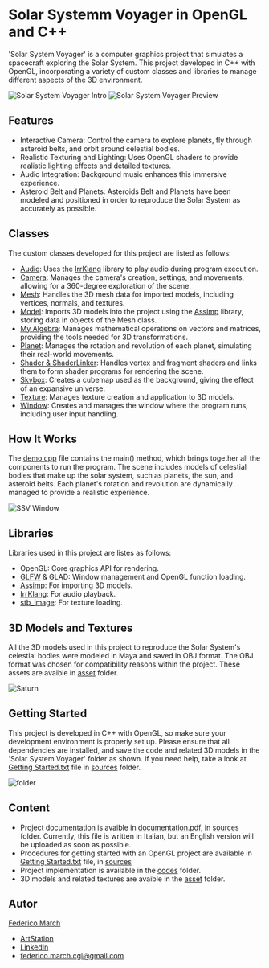 # Solar Systemm Voyager in OpenGL and C++

'Solar System Voyager' is a computer graphics project that simulates a spacecraft exploring the Solar System. This project developed in C++ with OpenGL, incorporating a variety of custom classes and libraries to manage different aspects of the 3D environment. 

![Solar System Voyager Intro](https://github.com/FedericoCGI/Solar-System-Voyager-in-OpenGL-and-Cpp/blob/main/images/solarsystemintro.png)         ![Solar System Voyager Preview](https://github.com/FedericoCGI/Solar-System-Voyager-in-OpenGL-and-Cpp/blob/main/images/solarsystempreview.png)

## Features

- Interactive Camera: Control the camera to explore planets, fly through asteroid belts, and orbit around celestial bodies.
- Realistic Texturing and Lighting: Uses OpenGL shaders to provide realistic lighting effects and detailed textures.
- Audio Integration: Background music enhances this immersive experience.
- Asteroid Belt and Planets: Asteroids Belt and Planets have been modeled and positioned in order to reproduce the Solar System as accurately as possible.

## Classes

The custom classes developed for this project are listed as follows:

- [Audio](https://github.com/FedericoCGI/Solar-System-Voyager-in-OpenGL-and-Cpp/tree/main/codes/Classi%20Utili/Audio): Uses the [IrrKlang](https://github.com/FedericoCGI/Solar-System-Voyager-in-OpenGL-and-Cpp/tree/main/codes/Classi%20Utili/Audio) library to play audio during program execution.
- [Camera](https://github.com/FedericoCGI/Solar-System-Voyager-in-OpenGL-and-Cpp/tree/main/codes/Classi%20Utili/Camera): Manages the camera's creation, settings, and movements, allowing for a 360-degree exploration of the scene.
- [Mesh](https://github.com/FedericoCGI/Solar-System-Voyager-in-OpenGL-and-Cpp/tree/main/codes/Classi%20Utili/Mesh): Handles the 3D mesh data for imported models, including vertices, normals, and textures.
- [Model](https://github.com/FedericoCGI/Solar-System-Voyager-in-OpenGL-and-Cpp/tree/main/codes/Classi%20Utili/Model): Imports 3D models into the project using the [Assimp](https://github.com/FedericoCGI/Solar-System-Voyager-in-OpenGL-and-Cpp/tree/main/codes/Classi%20Utili/Assimp) library, storing data in objects of the Mesh class.
- [My Algebra](https://github.com/FedericoCGI/Solar-System-Voyager-in-OpenGL-and-Cpp/tree/main/codes/Classi%20Utili/My%20Algebra): Manages mathematical operations on vectors and matrices, providing the tools needed for 3D transformations.
- [Planet](https://github.com/FedericoCGI/Solar-System-Voyager-in-OpenGL-and-Cpp/tree/main/codes): Manages the rotation and revolution of each planet, simulating their real-world movements.
- [Shader & ShaderLinker](https://github.com/FedericoCGI/Solar-System-Voyager-in-OpenGL-and-Cpp/tree/main/codes/Classi%20Utili/Shader): Handles vertex and fragment shaders and links them to form shader programs for rendering the scene.
- [Skybox](https://github.com/FedericoCGI/Solar-System-Voyager-in-OpenGL-and-Cpp/tree/main/codes/Classi%20Utili/Skybox): Creates a cubemap used as the background, giving the effect of an expansive universe.
- [Texture](https://github.com/FedericoCGI/Solar-System-Voyager-in-OpenGL-and-Cpp/tree/main/codes/Classi%20Utili/Texture): Manages texture creation and application to 3D models.
- [Window](https://github.com/FedericoCGI/Solar-System-Voyager-in-OpenGL-and-Cpp/tree/main/codes/Classi%20Utili/OPENGL%20Window): Creates and manages the window where the program runs, including user input handling.

## How It Works

The [demo.cpp](https://github.com/FedericoCGI/Solar-System-Voyager-in-OpenGL-and-Cpp/blob/main/codes/demo.cpp) file contains the main() method, which brings together all the components to run the program. The scene includes models of celestial bodies that make up the solar system, such as planets, the sun, and asteroid belts. Each planet's rotation and revolution are dynamically managed to provide a realistic experience.

![SSV Window](https://github.com/FedericoCGI/Solar-System-Voyager-in-OpenGL-and-Cpp/blob/main/images/ssv_window.png)

## Libraries

Libraries used in this project are listes as follows:
- OpenGL: Core graphics API for rendering.
- [GLFW](https://github.com/FedericoCGI/Solar-System-Voyager-in-OpenGL-and-Cpp/tree/main/codes/Classi%20Utili/GLFW%20%20for%20OPENGL%20lib) & GLAD: Window management and OpenGL function loading.
- [Assimp](https://github.com/FedericoCGI/Solar-System-Voyager-in-OpenGL-and-Cpp/tree/main/codes/Classi%20Utili/Assimp/lib): For importing 3D models.
- [IrrKlang](https://github.com/FedericoCGI/Solar-System-Voyager-in-OpenGL-and-Cpp/tree/main/codes/Classi%20Utili/Audio): For audio playback.
- [stb_image](https://github.com/FedericoCGI/Solar-System-Voyager-in-OpenGL-and-Cpp/tree/main/codes/Classi%20Utili/Texture): For texture loading.

## 3D Models and Textures

All the 3D models used in this project to reproduce the Solar System's celestial bodies were modeled in Maya and saved in OBJ format. The OBJ format was chosen for compatibility reasons within the project. These assets are avaible in [asset](https://github.com/FedericoCGI/Solar-System-Voyager-in-OpenGL-and-Cpp/tree/main/asset) folder. 

![Saturn](https://github.com/FedericoCGI/Solar-System-Voyager-in-OpenGL-and-Cpp/blob/main/images/saturn.png)

## Getting Started

This project is developed in C++ with OpenGL, so make sure your development environment is properly set up. Please ensure that all dependencies are installed, and save the code and related 3D models in the 'Solar System Voyager' folder as shown. If you need help, take a look at [Getting Started.txt](https://github.com/FedericoCGI/Solar-System-Voyager-in-OpenGL-and-Cpp/blob/main/sources/Getting%20Started.txt) file in [sources](https://github.com/FedericoCGI/Solar-System-Voyager-in-OpenGL-and-Cpp/tree/main/sources) folder. 

![folder](https://github.com/FedericoCGI/Solar-System-Voyager-in-OpenGL-and-Cpp/blob/main/images/folder.png)

## Content
- Project documentation is avaible in [documentation.pdf](https://github.com/FedericoCGI/Solar-System-Voyager-in-OpenGL-and-Cpp/blob/main/sources/documentation.pdf), in [sources](https://github.com/FedericoCGI/Solar-System-Voyager-in-OpenGL-and-Cpp/tree/main/sources) folder. Currently, this file is written in Italian, but an English version will be uploaded as soon as possible.
- Procedures for getting started with an OpenGL project are available in [Getting Started.txt](https://github.com/FedericoCGI/Solar-System-Voyager-in-OpenGL-and-Cpp/blob/main/sources/Getting%20Started.txt) file, in [sources](https://github.com/FedericoCGI/Solar-System-Voyager-in-OpenGL-and-Cpp/tree/main/sources) 
- Project implementation is available in the [codes](https://github.com/FedericoCGI/Solar-System-Voyager-in-OpenGL-and-Cpp/tree/main/codes) folder.
- 3D models and related textures are avaible in the [asset](https://github.com/FedericoCGI/Solar-System-Voyager-in-OpenGL-and-Cpp/tree/main/asset) folder.

## Autor
[Federico March](https://github.com/FedericoCGI)
- [ArtStation](https://www.artstation.com/federicomarch_cgi)
- [LinkedIn](https://www.linkedin.com/in/federico-march-a15b17194/)
- federico.march.cgi@gmail.com

